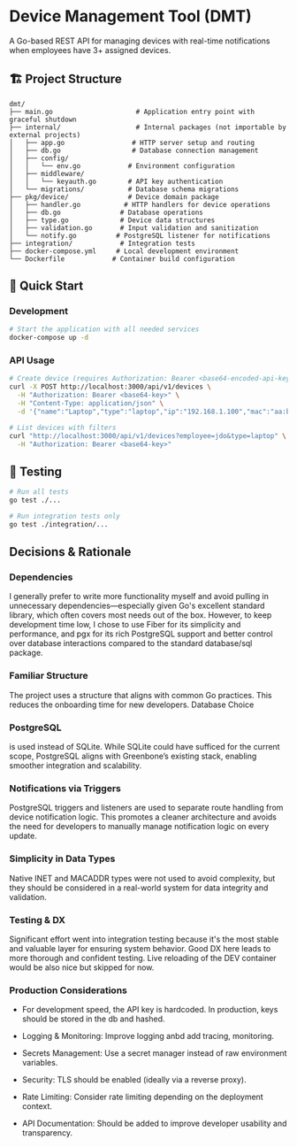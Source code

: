 # Device Management Tool (DMT)

A Go-based REST API for managing devices with real-time notifications when employees have 3+ assigned devices.

## 🏗️ Project Structure

```
dmt/
├── main.go                     # Application entry point with graceful shutdown
├── internal/                   # Internal packages (not importable by external projects)
│   ├── app.go                 # HTTP server setup and routing
│   ├── db.go                  # Database connection management
│   ├── config/
│   │   └── env.go            # Environment configuration
│   ├── middleware/
│   │   └── keyauth.go        # API key authentication
│   └── migrations/           # Database schema migrations
├── pkg/device/               # Device domain package
│   ├── handler.go           # HTTP handlers for device operations
│   ├── db.go               # Database operations
│   ├── type.go             # Device data structures
│   ├── validation.go       # Input validation and sanitization
│   └── notify.go          # PostgreSQL listener for notifications
├── integration/            # Integration tests
├── docker-compose.yml     # Local development environment
└── Dockerfile            # Container build configuration
```

## 🚀 Quick Start

### Development

```bash
# Start the application with all needed services
docker-compose up -d
```

### API Usage

```bash
# Create device (requires Authorization: Bearer <base64-encoded-api-key>)
curl -X POST http://localhost:3000/api/v1/devices \
  -H "Authorization: Bearer <base64-key>" \
  -H "Content-Type: application/json" \
  -d '{"name":"Laptop","type":"laptop","ip":"192.168.1.100","mac":"aa:bb:cc:dd:ee:ff","employee":"jdo"}'

# List devices with filters
curl "http://localhost:3000/api/v1/devices?employee=jdo&type=laptop" \
  -H "Authorization: Bearer <base64-key>"
```

## 🧪 Testing

```bash
# Run all tests
go test ./...

# Run integration tests only
go test ./integration/...
```

## Decisions & Rationale

### Dependencies

I generally prefer to write more functionality myself and avoid pulling in unnecessary dependencies—especially given Go's excellent standard library, which often covers most needs out of the box. However, to keep development time low, I chose to use Fiber for its simplicity and performance, and pgx for its rich PostgreSQL support and better control over database interactions compared to the standard database/sql package.

### Familiar Structure

The project uses a structure that aligns with common Go practices. This reduces the onboarding time for new developers.
Database Choice

### PostgreSQL

is used instead of SQLite. While SQLite could have sufficed for the current scope, PostgreSQL aligns with Greenbone’s existing stack, enabling smoother integration and scalability.

### Notifications via Triggers

PostgreSQL triggers and listeners are used to separate route handling from device notification logic. This promotes a cleaner architecture and avoids the need for developers to manually manage notification logic on every update.

### Simplicity in Data Types

Native INET and MACADDR types were not used to avoid complexity, but they should be considered in a real-world system for data integrity and validation.

### Testing & DX

Significant effort went into integration testing because it's the most stable and valuable layer for ensuring system behavior. Good DX here leads to more thorough and confident testing. Live reloading of the DEV container would be also nice but skipped for now.

### Production Considerations

- For development speed, the API key is hardcoded. In production, keys should be stored in the db and hashed.

- Logging & Monitoring: Improve logging anbd add tracing, monitoring.

- Secrets Management: Use a secret manager instead of raw environment variables.

- Security: TLS should be enabled (ideally via a reverse proxy).

- Rate Limiting: Consider rate limiting depending on the deployment context.

- API Documentation: Should be added to improve developer usability and transparency.
